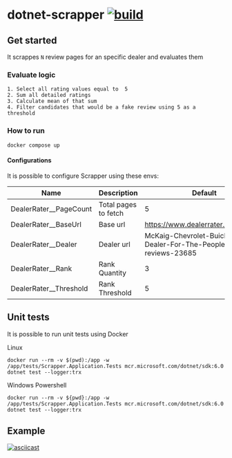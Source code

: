 # dotnet-scrapper [![build](https://github.com/alefcarlos/dotnet-scrapper/actions/workflows/ci.yml/badge.svg?branch=main)](https://github.com/alefcarlos/dotnet-scrapper/actions/workflows/ci.yml)

## Get started

It scrappes `N` review pages for an specific dealer and evaluates them

### Evaluate logic

```
1. Select all rating values equal to  5
2. Sum all detailed ratings
3. Calculate mean of that sum
4. Filter candidates that would be a fake review using 5 as a threshold
```

### How to run

```
docker compose up
```
#### Configurations

It is possible to configure Scrapper using these envs:

| Name                   | Description          | Default                                                             |
| ---------------------- | -------------------- | ------------------------------------------------------------------- |
| DealerRater__PageCount | Total pages to fetch | 5                                                                   |
| DealerRater__BaseUrl   | Base url             | https://www.dealerrater.com/dealer/                                 |
| DealerRater__Dealer    | Dealer url           | McKaig-Chevrolet-Buick-A-Dealer-For-The-People-dealer-reviews-23685 |
| DealerRater__Rank      | Rank Quantity        | 3                                                                   |
| DealerRater__Threshold | Rank Threshold       | 5                                                                   |


## Unit tests

It is possible to run unit tests using Docker

Linux

```
docker run --rm -v $(pwd):/app -w /app/tests/Scrapper.Application.Tests mcr.microsoft.com/dotnet/sdk:6.0 dotnet test --logger:trx
```

Windows Powershell

```
docker run --rm -v ${pwd}:/app -w /app/tests/Scrapper.Application.Tests mcr.microsoft.com/dotnet/sdk:6.0 dotnet test --logger:trx
```

## Example

[![asciicast](https://asciinema.org/a/fUD4B3PiIPzpXtLrLd3sJm0vx.svg)](https://asciinema.org/a/fUD4B3PiIPzpXtLrLd3sJm0vx)
